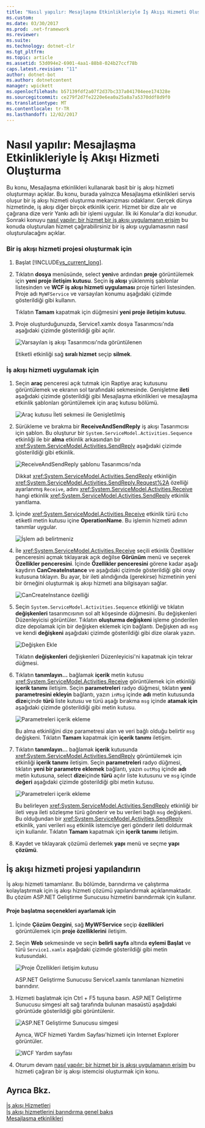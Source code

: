 ```yaml
---
title: "Nasıl yapılır: Mesajlaşma Etkinlikleriyle İş Akışı Hizmeti Oluşturma"
ms.custom: 
ms.date: 03/30/2017
ms.prod: .net-framework
ms.reviewer: 
ms.suite: 
ms.technology: dotnet-clr
ms.tgt_pltfrm: 
ms.topic: article
ms.assetid: 53d094e2-6901-4aa1-88b8-024b27ccf78b
caps.latest.revision: "11"
author: dotnet-bot
ms.author: dotnetcontent
manager: wpickett
ms.openlocfilehash: b57139fdf2a07f2d37bc337a041704eee174328e
ms.sourcegitcommit: ce279f2d7fe2220e6ea0a25a8a7a5370ddf8d9f0
ms.translationtype: MT
ms.contentlocale: tr-TR
ms.lasthandoff: 12/02/2017
---
```

# <a name="how-to-create-a-workflow-service-with-messaging-activities"></a>Nasıl yapılır: Mesajlaşma Etkinlikleriyle İş Akışı Hizmeti Oluşturma
Bu konu, Mesajlaşma etkinlikleri kullanarak basit bir iş akışı hizmeti oluşturmayı açıklar. Bu konu, burada yalnızca Mesajlaşma etkinlikleri servis oluşur bir iş akışı hizmeti oluşturma mekanizması odaklanır. Gerçek dünya hizmetinde, iş akışı diğer birçok etkinlik içerir. Hizmet bir dize alır ve çağırana dize verir Yankı adlı bir işlemi uygular. İlk iki Konular'a dizi konudur. Sonraki konuyu [nasıl yapılır: bir hizmet bir iş akışı uygulamanın erişim](../../../../docs/framework/wcf/feature-details/how-to-access-a-service-from-a-workflow-application.md) bu konuda oluşturulan hizmet çağırabilirsiniz bir iş akışı uygulamasının nasıl oluşturulacağını açıklar.  
  
### <a name="to-create-a-workflow-service-project"></a>Bir iş akışı hizmeti projesi oluşturmak için  
  
1.  Başlat [!INCLUDE[vs_current_long](../../../../includes/vs-current-long-md.md)].  
  
2.  Tıklatın **dosya** menüsünde, select **yeni**ve ardından **proje** görüntülemek için **yeni proje iletişim kutusu**. Seçin **iş akışı** yüklenmiş şablonlar listesinden ve **WCF iş akışı hizmeti uygulaması** proje türleri listesinden. Proje adı `MyWFService` ve varsayılan konumu aşağıdaki çizimde gösterildiği gibi kullanın.  
  
     Tıklatın **Tamam** kapatmak için düğmesini **yeni proje iletişim kutusu**.  
  
3.  Proje oluşturduğunuzda, Service1.xamlx dosya Tasarımcısı'nda aşağıdaki çizimde gösterildiği gibi açılır.  
  
     ![Varsayılan iş akışı Tasarımcısı'nda görüntülenen](../../../../docs/framework/wcf/feature-details/media/defaultworkflowservice.JPG "DefaultWorkflowService")  
  
     Etiketli etkinliği sağ **sıralı hizmet** seçip **silmek**.  
  
### <a name="to-implement-the-workflow-service"></a>İş akışı hizmeti uygulamak için  
  
1.  Seçin **araç** penceresi açık tutmak için Raptiye araç kutusunu görüntülemek ve ekranın sol tarafındaki sekmesinde. Genişletme **ileti** aşağıdaki çizimde gösterildiği gibi Mesajlaşma etkinlikleri ve mesajlaşma etkinlik şablonları görüntülemek için araç kutusu bölümü.  
  
     ![Araç kutusu İleti sekmesi ile Genişletilmiş](../../../../docs/framework/wcf/feature-details/media/wfdesignertoolbox.JPG "WFDesignerToolbox")  
  
2.  Sürükleme ve bırakma bir **ReceiveAndSendReply** iş akışı Tasarımcısı için şablon. Bu oluşturur bir <!--zz <xref:System.ServiceModel.Activities.Sequence>--> `System.ServiceModel.Activities.Sequence` etkinliği ile bir **alma** etkinlik arkasından bir <xref:System.ServiceModel.Activities.SendReply> aşağıdaki çizimde gösterildiği gibi etkinlik.  
  
     ![ReceiveAndSendReply şablonu Tasarımcısı'nda](../../../../docs/framework/wcf/feature-details/media/receiveandsendreply.JPG "ReceiveAndSendReply")  
  
     Dikkat <xref:System.ServiceModel.Activities.SendReply> etkinliğin <xref:System.ServiceModel.Activities.SendReply.Request%2A> özelliği ayarlanmış `Receive`, adını <xref:System.ServiceModel.Activities.Receive> hangi etkinlik <xref:System.ServiceModel.Activities.SendReply> etkinlik yanıtlama.  
  
3.  İçinde <xref:System.ServiceModel.Activities.Receive> etkinlik türü `Echo` etiketli metin kutusu içine **OperationName**. Bu işlemin hizmeti adının tanımlar uygular.  
  
     ![İşlem adı belirtmeniz](../../../../docs/framework/wcf/feature-details/media/defineoperation.JPG "DefineOperation")  
  
4.  İle <xref:System.ServiceModel.Activities.Receive> seçili etkinlik Özellikler penceresini açmak tıklayarak açık değilse **Görünüm** menü ve seçerek **Özellikler penceresini**. İçinde **Özellikler penceresini** görene kadar aşağı kaydırın **CanCreateInstance** ve aşağıdaki çizimde gösterildiği gibi onay kutusuna tıklayın. Bu ayar, bir ileti alındığında (gerekirse) hizmetinin yeni bir örneğini oluşturmak iş akışı hizmeti ana bilgisayarı sağlar.  
  
     ![CanCreateInstance özelliği](../../../../docs/framework/wcf/feature-details/media/cancreateinstance.JPG "CanCreateInstance")  
  
5.  Seçin <!--zz <xref:System.ServiceModel.Activities.Sequence>--> `System.ServiceModel.Activities.Sequence` etkinliği ve tıklatın **değişkenleri** tasarımcısının sol alt köşesinde düğmesini. Bu değişkenleri Düzenleyicisi görüntüler. Tıklatın **oluşturma değişkeni** işleme gönderilen dize depolamak için bir değişken eklemek için bağlantı. Değişken adı `msg` ve kendi **değişkeni** aşağıdaki çizimde gösterildiği gibi dize olarak yazın.  
  
     ![Değişken Ekle](../../../../docs/framework/wcf/feature-details/media/addvariable.JPG "AddVariable")  
  
     Tıklatın **değişkenleri** değişkenleri Düzenleyicisi'ni kapatmak için tekrar düğmesi.  
  
6.  Tıklatın **tanımlayın...** bağlamak **içerik** metin kutusu <xref:System.ServiceModel.Activities.Receive> görüntülemek için etkinliği **içerik tanımı** iletişim. Seçin **parametreleri** radyo düğmesi, tıklatın **yeni parametresini ekleyin** bağlantı, yazın `inMsg` içinde **adı** metin kutusunda **dize**içinde **türü** liste kutusu ve türü aşağı bırakma `msg` içinde **atamak için** aşağıdaki çizimde gösterildiği gibi metin kutusu.  
  
     ![Parametreleri içerik ekleme](../../../../docs/framework/wcf/feature-details/media/parameterscontent.jpg "ParametersContent")  
  
     Bu alma etkinliğini dize parametresi alan ve veri bağlı olduğu belirtir `msg` değişkeni. Tıklatın **Tamam** kapatmak için **içerik tanımı** iletişim.  
  
7.  Tıklatın **tanımlayın...**  bağlamak **içerik** kutusunda <xref:System.ServiceModel.Activities.SendReply> görüntülemek için etkinliği **içerik tanımı** iletişim. Seçin **parametreleri** radyo düğmesi, tıklatın **yeni bir parametre eklemek** bağlantı, yazın `outMsg` içinde **adı** metin kutusuna, select **dize**içinde **türü** açılır liste kutusunu ve `msg` içinde **değeri** aşağıdaki çizimde gösterildiği gibi metin kutusu.  
  
     ![Parametreleri içerik ekleme](../../../../docs/framework/wcf/feature-details/media/parameterscontent2.jpg "ParametersContent2")  
  
     Bu belirleyen <xref:System.ServiceModel.Activities.SendReply> etkinliği bir ileti veya ileti sözleşme türü gönderir ve bu verileri bağlı `msg` değişkeni. Bu olduğundan bir <xref:System.ServiceModel.Activities.SendReply> etkinlik, yani verileri `msg` etkinlik istemciye geri gönderir ileti doldurmak için kullanılır. Tıklatın **Tamam** kapatmak için **içerik tanımı** iletişim.  
  
8.  Kaydet ve tıklayarak çözümü derlemek **yapı** menü ve seçme **yapı çözümü**.  
  
## <a name="configure-the-workflow-service-project"></a>İş akışı hizmeti projesi yapılandırın  
 İş akışı hizmeti tamamlanır. Bu bölümde, barındırma ve çalıştırma kolaylaştırmak için iş akışı hizmeti çözümü yapılandırmak açıklanmaktadır. Bu çözüm ASP.NET Geliştirme Sunucusu hizmetini barındırmak için kullanır.  
  
#### <a name="to-set-project-start-up-options"></a>Proje başlatma seçenekleri ayarlamak için  
  
1.  İçinde **Çözüm Gezgini**, sağ **MyWFService** seçip **özellikleri** görüntülemek için **proje özelliklerini** iletişim.  
  
2.  Seçin **Web** sekmesinde ve seçin **belirli sayfa** altında **eylemi Başlat** ve türü `Service1.xamlx` aşağıdaki çizimde gösterildiği gibi metin kutusundaki.  
  
     ![Proje Özellikleri iletişim kutusu](../../../../docs/framework/wcf/feature-details/media/projectpropertiesdlg.JPG "ProjectPropertiesDlg")  
  
     ASP.NET Geliştirme Sunucusu Service1.xamlx tanımlanan hizmetini barındırır.  
  
3.  Hizmeti başlatmak için Ctrl + F5 tuşuna basın. ASP.NET Geliştirme Sunucusu simgesi alt sağ tarafında bulunan masaüstü aşağıdaki görüntüde gösterildiği gibi görüntülenir.  
  
     ![ASP.NET Geliştirme Sunucusu simgesi](../../../../docs/framework/wcf/feature-details/media/aspnetdevservericon.JPG "ASPNETDEVServerIcon")  
  
     Ayrıca, WCF hizmeti Yardım Sayfası'hizmeti için Internet Explorer görüntüler.  
  
     ![WCF Yardım sayfası](../../../../docs/framework/wcf/feature-details/media/wcfhelppate.JPG "WCFHelpPate")  
  
4.  Oturum devam [nasıl yapılır: bir hizmet bir iş akışı uygulamanın erişim](../../../../docs/framework/wcf/feature-details/how-to-access-a-service-from-a-workflow-application.md) bu hizmeti çağıran bir iş akışı istemcisi oluşturmak için konu.  
  
## <a name="see-also"></a>Ayrıca Bkz.  
 [İş akışı Hizmetleri](../../../../docs/framework/wcf/feature-details/workflow-services.md)  
 [İş akışı hizmetlerini barındırma genel bakış](../../../../docs/framework/wcf/feature-details/hosting-workflow-services-overview.md)  
 [Mesajlaşma etkinlikleri](../../../../docs/framework/wcf/feature-details/messaging-activities.md)

